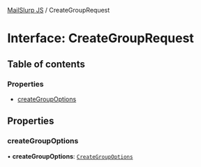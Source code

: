 [MailSlurp JS](../README.md) / CreateGroupRequest

# Interface: CreateGroupRequest

## Table of contents

### Properties

- [createGroupOptions](CreateGroupRequest.md#creategroupoptions)

## Properties

### createGroupOptions

• **createGroupOptions**: [`CreateGroupOptions`](CreateGroupOptions.md)
